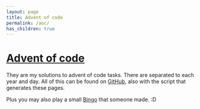 ```yaml
---
layout: page
title: Advent of code
permalink: /aoc/
has_children: true
---
```


# [Advent of code](https://adventofcode.com/)

They are my solutions to advent of code tasks. There are separated to each year and day. All of this can be found on [GitHub](https://github.com/metury/advent-of-code), also with the script that generates these pages.

Plus you may also play a small [Bingo](https://aoc-bingo.fly.dev/) that someone made. :D
